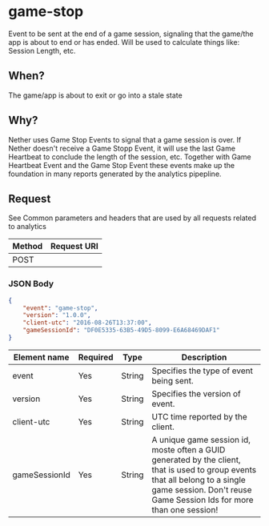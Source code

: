 # game-stop

Event to be sent at the end of a game session, signaling that the game/the app is about to end or has ended. Will be used to calculate things like: Session Length, etc.

## When?
The game/app is about to exit or go into a stale state

## Why?
Nether uses Game Stop Events to signal that a game session is over. If Nether doesn't receive a Game Stopp Event, it will use the last Game Heartbeat to conclude the length of the session, etc. Together with Game Heartbeat Event and the Game Stop Event these events make up the foundation in many reports generated by the analytics pipepline.

## Request

See Common parameters and headers that are used by all requests related to analytics

Method  | Request URI
------- | -----------
POST    | <event hub url>

### JSON Body
```json
{
    "event": "game-stop",
    "version": "1.0.0",
    "client-utc": "2016-08-26T13:37:00",
    "gameSessionId": "DF0E5335-63B5-49D5-8099-E6A68469DAF1"
}


```

Element name       | Required | Type   | Description
------------------ | -------- | ------ | -----------
event              | Yes      | String | Specifies the type of event being sent.
version            | Yes      | String | Specifies the version of event.
client-utc         | Yes      | String | UTC time reported by the client.
gameSessionId      | Yes      | String | A unique game session id, moste often a GUID generated by the client, that is used to group events that all belong to a single game session. Don't reuse Game Session Ids for more than one session!

